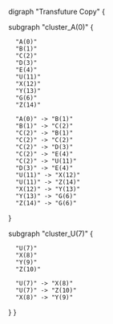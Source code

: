 digraph "Transfuture Copy" {

  subgraph "cluster_A(0)" {

      "A(0)"
      "B(1)"
      "C(2)"
      "D(3)"
      "E(4)"
      "U(11)"
      "X(12)"
      "Y(13)"
      "G(6)"
      "Z(14)"

      "A(0)" -> "B(1)"
      "B(1)" -> "C(2)"
      "C(2)" -> "B(1)"
      "C(2)" -> "C(2)"
      "C(2)" -> "D(3)"
      "C(2)" -> "E(4)"
      "C(2)" -> "U(11)"
      "D(3)" -> "E(4)"
      "U(11)" -> "X(12)"
      "U(11)" -> "Z(14)"
      "X(12)" -> "Y(13)"
      "Y(13)" -> "G(6)"
      "Z(14)" -> "G(6)"

  }

  subgraph "cluster_U(7)" {

      "U(7)"
      "X(8)"
      "Y(9)"
      "Z(10)"

      "U(7)" -> "X(8)"
      "U(7)" -> "Z(10)"
      "X(8)" -> "Y(9)"

  }
}
